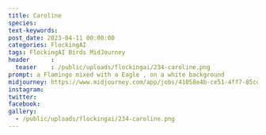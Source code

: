 ```yaml
---
title: Caroline
species: 
text-keywords: 
post_date: 2023-04-11 00:00:00
categories: FlockingAI
tags: FlockingAI Birds MidJourney 
header      :
  teaser    : /public/uploads/flockingai/234-caroline.png
prompt: a Flamingo mixed with a Eagle , on a white background
midjourney: https://www.midjourney.com/app/jobs/41058e4b-ce51-4ff7-85cd-c8cdc33308cb
instagram: 
twitter: 
facebook: 
gallery: 
  - /public/uploads/flockingai/234-caroline.png
---
```


